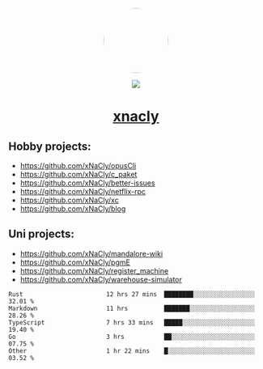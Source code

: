 <p align="center">
  <img style="border-radius: 100px" width="128" height="128" src="https://avatars.githubusercontent.com/u/47723417?v=4"/>
</p>
<p align="center">
  <img src="https://komarev.com/ghpvc/?username=xnacly&&style=flat-square"/>
</p>

<h1 align="center"><a href="https://xnacly.me"> xnacly</a> </h1>

## Hobby projects:
- https://github.com/xNaCly/opusCli
- https://github.com/xNaCly/c_paket
- https://github.com/xNaCly/better-issues
- https://github.com/xNaCly/netflix-rpc
- https://github.com/xNaCly/xc
- https://github.com/xNaCly/blog

## Uni projects:
- https://github.com/xNaCly/mandalore-wiki
- https://github.com/xNaCly/pgmE
- https://github.com/xNaCly/register_machine
- https://github.com/xNaCly/warehouse-simulator


<!--START_SECTION:waka-->

```text
Rust                       12 hrs 27 mins  ████████░░░░░░░░░░░░░░░░░   32.01 %
Markdown                   11 hrs          ███████░░░░░░░░░░░░░░░░░░   28.26 %
TypeScript                 7 hrs 33 mins   █████░░░░░░░░░░░░░░░░░░░░   19.40 %
Go                         3 hrs           ██░░░░░░░░░░░░░░░░░░░░░░░   07.75 %
Other                      1 hr 22 mins    █░░░░░░░░░░░░░░░░░░░░░░░░   03.52 %
```

<!--END_SECTION:waka-->
